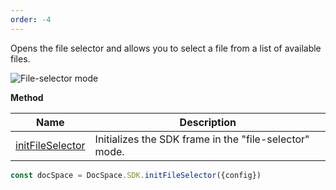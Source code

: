 ```yaml
---
order: -4
---
```


Opens the file selector and allows you to select a file from a list of available files.

![File-selector mode](/assets/images/docspace/file-selector-mode.png)

**Method**

| Name                                                        | Description                                            |
| ----------------------------------------------------------- | ------------------------------------------------------ |
| [initFileSelector](../../Methods/index.md#initfileselector) | Initializes the SDK frame in the "file-selector" mode. |

``` ts
const docSpace = DocSpace.SDK.initFileSelector({config})
```
